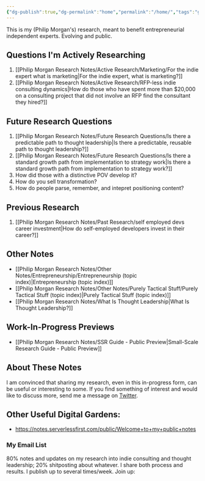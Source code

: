 ```yaml
---
{"dg-publish":true,"dg-permalink":"home","permalink":"/home/","tags":"gardenEntry"}
---
```


This is my (Philip Morgan's) research, meant to benefit entrepreneurial independent experts. Evolving and public.

## Questions I'm Actively Researching

1. [[Philip Morgan Research Notes/Active Research/Marketing/For the indie expert what is marketing|For the indie expert, what is marketing?]]
2. [[Philip Morgan Research Notes/Active Research/RFP-less indie consulting dynamics|How do those who have spent more than $20,000 on a consulting project that did not involve an RFP find the consultant they hired?]]

## Future Research Questions

1. [[Philip Morgan Research Notes/Future Research Questions/Is there a predictable path to thought leadership|Is there a predictable, reusable path to thought leadership?]]
2. [[Philip Morgan Research Notes/Future Research Questions/Is there a standard growth path from implementation to strategy work|Is there a standard growth path from implementation to strategy work?]]
3. How did those with a distinctive POV develop it?
4. How do you sell transformation?
5. How do people parse, remember, and intepret positioning content?

## Previous Research

1. [[Philip Morgan Research Notes/Past Research/self employed devs career investment|How do self-employed developers invest in their career?]]

## Other Notes

- [[Philip Morgan Research Notes/Other Notes/Entrepreneurship/Entrepreneurship (topic index)|Entrepreneurship (topic index)]]
- [[Philip Morgan Research Notes/Other Notes/Purely Tactical Stuff/Purely Tactical Stuff (topic index)|Purely Tactical Stuff (topic index)]]
- [[Philip Morgan Research Notes/What Is Thought Leadership|What Is Thought Leadership?]]

## Work-In-Progress Previews

- [[Philip Morgan Research Notes/SSR Guide - Public Preview|Small-Scale Research Guide - Public Preview]]

## About These Notes

I am convinced that sharing my research, even in this in-progress form, can be useful or interesting to some. If you find something of interest and would like to discuss more, send me a message on [Twitter](https://twitter.com/Philip_Morgan).

## Other Useful Digital Gardens:

- <https://notes.serverlessfirst.com/public/Welcome+to+my+public+notes>


<div class="transclusion internal-embed is-loaded"><div class="markdown-embed">

<div class="markdown-embed-title">



</div>


### My Email List

80% notes and updates on my research into indie consulting and thought leadership; 20% shitposting about whatever. I share both process and results. I publish up to several times/week. Join up:

<script async data-uid="7f3b9aa331" src="https://philip-morgan-consulting.ck.page/7f3b9aa331/index.js"></script>

</div></div>


&nbsp;